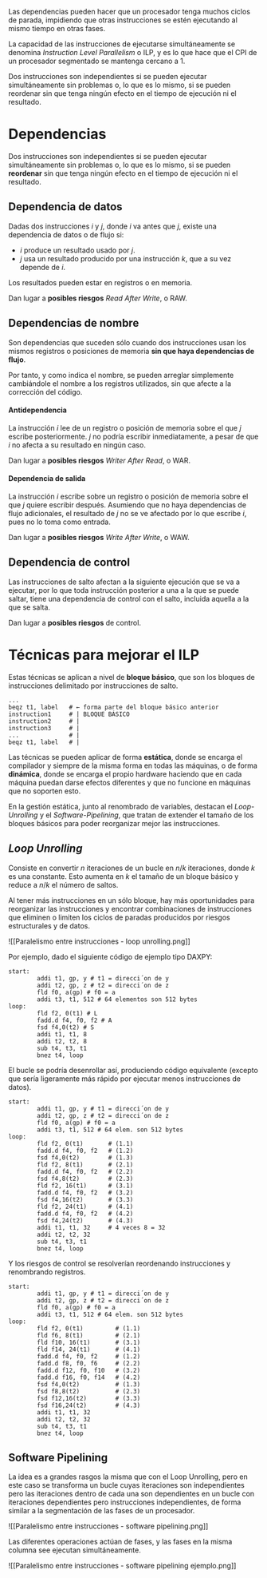 

Las dependencias pueden hacer que un procesador tenga muchos ciclos de parada, impidiendo que otras instrucciones se estén ejecutando al mismo tiempo en otras fases.

La capacidad de las instrucciones de ejecutarse simultáneamente se denomina *Instruction Level Parallelism* o ILP, y es lo que hace que el CPI de un procesador segmentado se mantenga cercano a 1.

Dos instrucciones son independientes si se pueden ejecutar simultáneamente sin problemas o, lo que es lo mismo, si se pueden reordenar sin que tenga ningún efecto en el tiempo de ejecución ni el resultado.

# Dependencias

Dos instrucciones son independientes si se pueden ejecutar simultáneamente sin problemas o, lo que es lo mismo, si se pueden **reordenar** sin que tenga ningún efecto en el tiempo de ejecución ni el resultado.

## Dependencia de datos

Dadas dos instrucciones $i$ y $j$, donde $i$ va antes que $j$, existe una dependencia de datos o de flujo si:
- $i$ produce un resultado usado por $j$.
- $j$ usa un resultado producido por una instrucción $k$, que a su vez depende de $i$.

Los resultados pueden estar en registros o en memoria.

Dan lugar a **posibles riesgos** *Read After Write*, o RAW.

## Dependencias de nombre

Son dependencias que suceden sólo cuando dos instrucciones usan los mismos registros o posiciones de memoria **sin que haya dependencias de flujo**.

Por tanto, y como indica el nombre, se pueden arreglar simplemente cambiándole el nombre a los registros utilizados, sin que afecte a la corrección del código.

#### Antidependencia

La instrucción $i$ lee de un registro o posición de memoria sobre el que $j$ escribe posteriormente. $j$ no podría escribir inmediatamente, a pesar de que $i$ no afecta a su resultado en ningún caso.

Dan lugar a **posibles riesgos** *Writer After Read*, o WAR.

#### Dependencia de salida

La instrucción $i$ escribe sobre un registro o posición de memoria sobre el que $j$ quiere escribir después. Asumiendo que no haya dependencias de flujo adicionales, el resultado de $j$ no se ve afectado por lo que escribe $i$, pues no lo toma como entrada.

Dan lugar a **posibles riesgos** *Write After Write*, o WAW.

## Dependencia de control

Las instrucciones de salto afectan a la siguiente ejecución que se va a ejecutar, por lo que toda instrucción posterior a una a la que se puede saltar, tiene una dependencia de control con el salto, incluida aquella a la que se salta.

Dan lugar a **posibles riesgos** de control.

# Técnicas para mejorar el ILP

Estas técnicas se aplican a nivel de **bloque básico**, que son los bloques de instrucciones delimitado por instrucciones de salto.

```
...
beqz t1, label   # ← forma parte del bloque básico anterior
instruction1     # | BLOQUE BÁSICO
instruction2     # |
instruction3     # |
...              # |
beqz t1, label   # |
```

Las técnicas se pueden aplicar de forma **estática**, donde se encarga el compilador y siempre de la misma forma en todas las máquinas, o de forma **dinámica**, donde se encarga el propio hardware haciendo que en cada máquina puedan darse efectos diferentes y que no funcione en máquinas que no soporten esto.

En la gestión estática, junto al renombrado de variables, destacan el *Loop-Unrolling* y el *Software-Pipelining*, que tratan de extender el tamaño de los bloques básicos para poder reorganizar mejor las instrucciones.

## *Loop Unrolling*

Consiste en convertir $n$ iteraciones de un bucle en $n / k$ iteraciones, donde $k$ es una constante. Esto aumenta en $k$ el tamaño de un bloque básico y reduce a $n / k$ el número de saltos.

Al tener más instrucciones en un sólo bloque, hay más oportunidades para reorganizar las instrucciones y encontrar combinaciones de instrucciones que eliminen o limiten los ciclos de paradas producidos por riesgos estructurales y de datos.

![[Paralelismo entre instrucciones - loop unrolling.png]]

Por ejemplo, dado el siguiente código de ejemplo tipo DAXPY:

```
start:
        addi t1, gp, y # t1 = direcci´on de y
        addi t2, gp, z # t2 = direcci´on de z
        fld f0, a(gp) # f0 = a
        addi t3, t1, 512 # 64 elementos son 512 bytes
loop:
        fld f2, 0(t1) # L
        fadd.d f4, f0, f2 # A
        fsd f4,0(t2) # S
        addi t1, t1, 8
        addi t2, t2, 8
        sub t4, t3, t1
        bnez t4, loop
```

El bucle se podría desenrollar así, produciendo código equivalente (excepto que sería ligeramente más rápido por ejecutar menos instrucciones de datos).

```
start:
        addi t1, gp, y # t1 = direcci´on de y
        addi t2, gp, z # t2 = direcci´on de z
        fld f0, a(gp) # f0 = a
        addi t3, t1, 512 # 64 elem. son 512 bytes
loop:
        fld f2, 0(t1)       # (1.1)
        fadd.d f4, f0, f2   # (1.2)
        fsd f4,0(t2)        # (1.3)
        fld f2, 8(t1)       # (2.1)
        fadd.d f4, f0, f2   # (2.2)
        fsd f4,8(t2)        # (2.3)
        fld f2, 16(t1)      # (3.1)
        fadd.d f4, f0, f2   # (3.2)
        fsd f4,16(t2)       # (3.3)
        fld f2, 24(t1)      # (4.1)
        fadd.d f4, f0, f2   # (4.2)
        fsd f4,24(t2)       # (4.3)
        addi t1, t1, 32     # 4 veces 8 = 32
        addi t2, t2, 32
        sub t4, t3, t1
        bnez t4, loop
```

Y los riesgos de control se resolverían reordenando instrucciones y renombrando registros.

```
start:
        addi t1, gp, y # t1 = direcci´on de y
        addi t2, gp, z # t2 = direcci´on de z
        fld f0, a(gp) # f0 = a
        addi t3, t1, 512 # 64 elem. son 512 bytes
loop:
        fld f2, 0(t1)         # (1.1)
        fld f6, 8(t1)         # (2.1)
        fld f10, 16(t1)       # (3.1)
        fld f14, 24(t1)       # (4.1)
        fadd.d f4, f0, f2     # (1.2)
        fadd.d f8, f0, f6     # (2.2)
        fadd.d f12, f0, f10   # (3.2)
        fadd.d f16, f0, f14   # (4.2)
        fsd f4,0(t2)          # (1.3)
        fsd f8,8(t2)          # (2.3)
        fsd f12,16(t2)        # (3.3)
        fsd f16,24(t2)        # (4.3)
        addi t1, t1, 32
        addi t2, t2, 32
        sub t4, t3, t1
        bnez t4, loop
```

## Software Pipelining

La idea es a grandes rasgos la misma que con el Loop Unrolling, pero en este caso se transforma un bucle cuyas iteraciones son independientes pero las iteraciones dentro de cada una son dependientes en un bucle con iteraciones dependientes pero instrucciones independientes, de forma similar a la segmentación de las fases de un procesador.

![[Paralelismo entre instrucciones - software pipelining.png]]

Las diferentes operaciones actúan de fases, y las fases en la misma columna see ejecutan simultáneamente.

![[Paralelismo entre instrucciones - software pipelining ejemplo.png]]